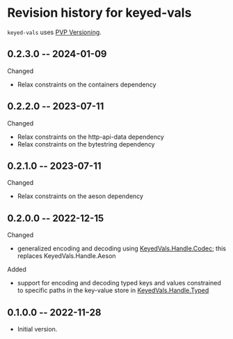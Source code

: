 # Revision history for keyed-vals

`keyed-vals` uses [PVP Versioning][1].

## 0.2.3.0 -- 2024-01-09

Changed

* Relax constraints on the containers dependency

## 0.2.2.0 -- 2023-07-11

Changed

* Relax constraints on the http-api-data dependency
* Relax constraints on the bytestring dependency

## 0.2.1.0 -- 2023-07-11

Changed

* Relax constraints on the aeson dependency

## 0.2.0.0 -- 2022-12-15

Changed

* generalized encoding and decoding using [KeyedVals.Handle.Codec][]; this
  replaces KeyedVals.Handle.Aeson


Added

* support for encoding and decoding typed keys and values constrained to
  specific paths in the key-value store in [KeyedVals.Handle.Typed][]

## 0.1.0.0 -- 2022-11-28

* Initial version.

[1]: https://pvp.haskell.org
[KeyedVals.Handle.Typed]: https://hackage.haskell.org/package/keyed-vals/docs/KeyedVals-Handle.Typed.html
[KeyedVals.Handle.Codec]: https://hackage.haskell.org/package/keyed-vals/docs/KeyedVals-Handle.Codec.html
